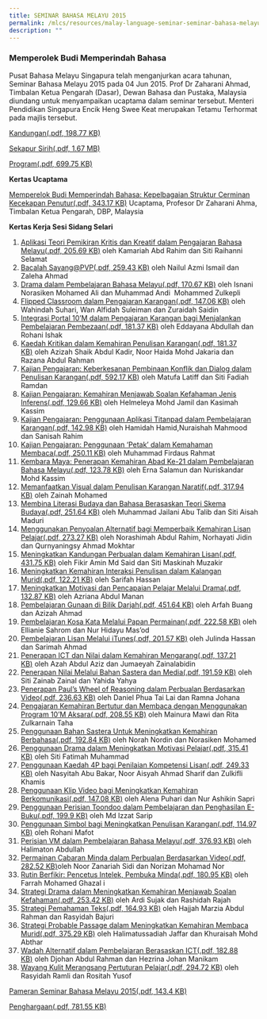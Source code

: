 ```yaml
---
title: SEMINAR BAHASA MELAYU 2015
permalink: /mlcs/resources/malay-language-seminar-seminar-bahasa-melayu-publications/seminar-bahasa-melayu-2015/
description: ""
---
```

### Memperolek Budi Memperindah Bahasa

Pusat Bahasa Melayu Singapura telah menganjurkan acara tahunan, Seminar Bahasa Melayu 2015 pada 04 Jun 2015. Prof Dr Zaharani Ahmad, Timbalan Ketua Pengarah (Dasar), Dewan Bahasa dan Pustaka, Malaysia diundang untuk menyampaikan ucaptama dalam seminar tersebut. Menteri Pendidikan Singapura Encik Heng Swee Keat merupakan Tetamu Terhormat pada majlis tersebut.

[Kandungan(.pdf, 198.77 KB)](/files/ml_seminar_content-2015.pdf)

[Sekapur Sirih(.pdf, 1.67 MB)](/files/sekapur_sirih-2015.pdf)

[Program(.pdf, 699.75 KB)](/files/ml_seminar_program-2015.pdf)

  
**Kertas Ucaptama**

[Memperelok Budi Memperindah Bahasa: Kepelbagaian Struktur Cerminan Kecekapan Penutur(.pdf, 343.17 KB)](/files/kertas-ucaptama-2015.pdf) 
Ucaptama, Profesor Dr Zaharani Ahma, Timbalan Ketua Pengarah, DBP, Malaysia

**Kertas Kerja Sesi Sidang Selari**

1.  [Aplikasi Teori Pemikiran Kritis dan Kreatif dalam Pengajaran Bahasa Melayu(.pdf, 205.69 KB)](/files/1_seminarpapers.pdf) oleh Kamariah Abd Rahim dan Siti Raihanni Selamat
2.  [Bacalah Sayang@PVP(.pdf, 259.43 KB)](/files/2_seminarpapers.pdf) oleh Nailul Azmi Ismail dan Zaleha Ahmad
3.  [Drama dalam Pembelajaran Bahasa Melayu(.pdf, 170.67 KB)](/files/3_seminarpapers.pdf) oleh Isnani Norasiken Mohamed Ali dan Muhammad Andi  Mohammed Zulkepli
4.  [Flipped Classroom dalam Pengajaran Karangan(.pdf, 147.06 KB)](/files/4_seminarpapers.pdf) oleh Wahindah Suhari, Wan Alfidah Suleiman dan Zuraidah Saidin
5.  [Integrasi Portal 10’M dalam Pengajaran Karangan bagi Menjalankan Pembelajaran Pembezaan(.pdf, 181.37 KB)](/files/5_seminarpapers.pdf) oleh Eddayana Abdullah dan Rohani Ishak
6.  [Kaedah Kritikan dalam Kemahiran Penulisan Karangan(.pdf, 181.37 KB)](/files/6_seminarpapers.pdf) oleh Azizah Shaik Abdul Kadir, Noor Haida Mohd Jakaria dan Razana Abdul Rahman
7.  [Kajian Pengajaran: Keberkesanan Pembinaan Konflik dan Dialog dalam Penulisan Karangan(.pdf, 592.17 KB)](/files/7_seminarpapers.pdf) oleh Matufa Latiff dan Siti Fadiah Ramdan
8.  [Kajian Pengajaran: Kemahiran Menjawab Soalan Kefahaman Jenis Inferens(.pdf, 129.66 KB)](/files/8_seminarpapers.pdf) oleh Helmeleya Mohd Jamil dan Kasimah Kassim
9.  [Kajian Pengajaran: Penggunaan Aplikasi Titanpad dalam Pembelajaran Karangan(.pdf, 142.98 KB)](/files/9_seminarpapers.pdf) oleh Hamidah Hamid,Nuraishah Mahmood dan Sanisah Rahim
10.  [Kajian Pengajaran: Penggunaan ‘Petak’ dalam Kemahaman Membaca(.pdf, 250.11 KB)](/files/10_seminarpapers.pdf) oleh Muhammad Firdaus Rahmat
11.  [Kembara Maya: Penerapan Kemahiran Abad Ke-21 dalam Pembelajaran Bahasa Melayu(.pdf, 123.78 KB)](/files/11_seminarpapers.pdf) oleh Erna Salamun dan Nuriskandar Mohd Kassim
12.  [Memanfaatkan Visual dalam Penulisan Karangan Naratif(.pdf, 317.94 KB)](/files/12_seminarpapers.pdf) oleh Zainah Mohamed
13.  [Membina Literasi Budaya dan Bahasa Berasaskan Teori Skema Budaya(.pdf, 251.64 KB)](/files/13_seminarpapers.pdf) oleh Muhammad Jailani Abu Talib dan Siti Aisah Maduri
14.  [Menggunakan Penyoalan Alternatif bagi Memperbaik Kemahiran Lisan Pelajar(.pdf, 273.27 KB)](/files/14_seminarpapers.pdf) oleh Norashimah Abdul Rahim, Norhayati Jidin dan Qurnyaningsy Ahmad Mokhtar
15.  [Meningkatkan Kandungan Perbualan dalam Kemahiran Lisan(.pdf, 431.75 KB)](/files/15_seminarpapers.pdf) oleh Fikir Amin Md Said dan Siti Maskinah Muzakir
16.  [Meningkatkan Kemahiran Interaksi Penulisan dalam Kalangan Murid(.pdf, 122.21 KB)](/files/16_seminarpapers.pdf) oleh Sarifah Hassan
17.  [Meningkatkan Motivasi dan Pencapaian Pelajar Melalui Drama(.pdf, 132.87 KB)](/files/17_seminarpapers.pdf) oleh Azriana Abdul Manan
18.  [Pembelajaran Gunaan di Bilik Darjah(.pdf, 451.64 KB)](/files/18_seminarpapers.pdf) oleh Arfah Buang dan Azizah Ahmad
19.  [Pembelajaran Kosa Kata Melalui Papan Permainan(.pdf, 222.58 KB)](/files/19_seminarpapers.pdf) oleh Ellianie Sahrom dan Nur Hidayu Mas’od
20.  [Pembelajaran Lisan Melalui iTunes(.pdf, 201.57 KB)](/files/20_seminarpapers.pdf) oleh Julinda Hassan dan Sarimah Ahmad
21.  [Penerapan ICT dan Nilai dalam Kemahiran Mengarang(.pdf, 137.21 KB)](/files/21_seminarpapers.pdf) oleh Azah Abdul Aziz dan Jumaeyah Zainalabidin
22.  [Penerapan Nilai Melalui Bahan Sastera dan Media(.pdf, 191.59 KB)](/files/22_seminarpapers.pdf) oleh Siti Zainab Zainal dan Yahida Yahya
23.  [Penerapan Paul’s Wheel of Reasoning dalam Perbualan Berdasarkan Video(.pdf, 236.63 KB)](/files/23_seminarpapers.pdf) oleh Daniel Phua Tai Lai dan Ramna Johana
24.  [Pengajaran Kemahiran Bertutur dan Membaca dengan Menggunakan Program 10’M Aksara(.pdf, 208.55 KB)](/files/24_seminarpapers.pdf) oleh Mainura Mawi dan Rita Zulkarnain Taha  
25.  [Penggunaan Bahan Sastera Untuk Meningkatkan Kemahiran Berbahasa(.pdf, 192.84 KB)](/files/25_seminarpapers.pdf) oleh Norah Nordin dan Norasiken Mohamed
26.  [Penggunaan Drama dalam Meningkatkan Motivasi Pelajar(.pdf, 315.41 KB)](/files/26_seminarpapers.pdf) oleh Siti Fatimah Muhammad
27.  [Penggunaan Kaedah 4P bagi Penilaian Kompetensi Lisan(.pdf, 249.33 KB)](/files/27_seminarpapers.pdf) oleh Nasyitah Abu Bakar, Noor Aisyah Ahmad Sharif dan Zulkifli Khamis
28.  [Penggunaan Klip Video bagi Meningkatkan Kemahiran Berkomunikasi(.pdf, 147.08 KB)](/files/28_seminarpapers.pdf) oleh Alena Puhari dan Nur Ashikin Sapri
29.  [Penggunaan Perisian Toondoo dalam Pembelajaran dan Penghasilan E-Buku(.pdf, 199.9 KB)](/files/29_seminarpapers.pdf) oleh Md Izzat Sarip
30.  [Penggunaan Simbol bagi Meningkatkan Penulisan Karangan(.pdf, 114.97 KB)](/files/30_seminarpapers.pdf) oleh Rohani Mafot
31.  [Perisian VM dalam Pembelajaran Bahasa Melayu(.pdf, 376.93 KB)](/files/31_seminarpapers.pdf) oleh Halimaton Abdullah
32.  [Permainan Cabaran Minda dalam Perbualan Berdasarkan Video(.pdf, 282.52 KB)](/files/32_seminarpapers.pdf)oleh Noor Zanariah Sidi dan Norizan Mohamad Nor
33.  [Rutin Berfikir: Pencetus Intelek, Pembuka Minda(.pdf, 180.95 KB)](/files/33_seminarpapers.pdf) oleh Farrah Mohamed Ghazal i
34.  [Strategi Drama dalam Meningkatkan Kemahiran Menjawab Soalan Kefahaman(.pdf, 253.42 KB)](/files/34_seminarpapers.pdf) oleh Ardi Sujak dan Rashidah Rajah
35.  [Strategi Pemahaman Teks(.pdf, 164.93 KB)](/files/35_seminarpapers.pdf) oleh Hajjah Marzia Abdul Rahman dan Rasyidah Bajuri
36.  [Strategi Probable Passage dalam Meningkatkan Kemahiran Membaca Murid(.pdf, 375.29 KB)](/files/36_seminarpapers.pdf) oleh Halimatussadiah Jaffar dan Khuraisah Mohd Abthar
37.  [Wadah Alternatif dalam Pembelajaran Berasaskan ICT(.pdf, 182.88 KB)](/files/37_seminarpapers.pdf) oleh Djohan Abdul Rahman dan Hezrina Johan Manikam
38.  [Wayang Kulit Merangsang Pertuturan Pelajar(.pdf, 294.72 KB)](/files/38_seminarpapers.pdf) oleh Rasyidah Ramli dan Rositah Yusof

[Pameran Seminar Bahasa Melayu 2015(.pdf, 143.4 KB)](/files/pameran-seminar-bahasa-melayu-2015.pdf)

[Penghargaan(.pdf, 781.55 KB)](/files/penghargaan-2015.pdf)